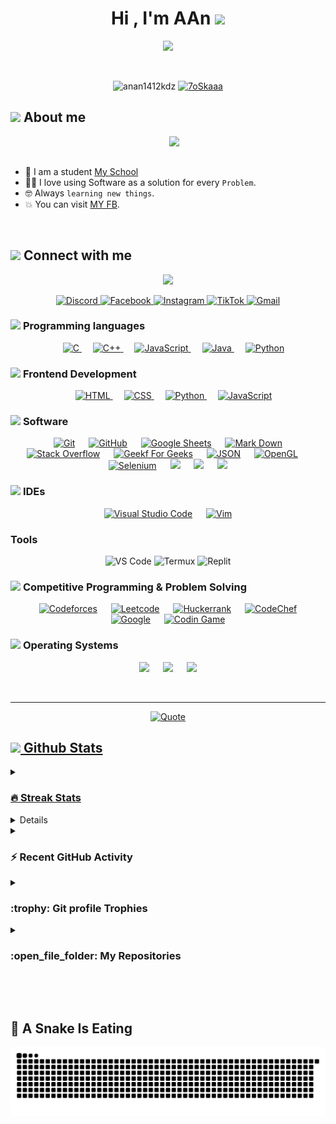 <h1 align="center">Hi , I'm AAn <img src="https://media.giphy.com/media/hvRJCLFzcasrR4ia7z/giphy.gif" width="35"></h1>
<p align="center">
  <a href="https://github.com/DenverCoder1/readme-typing-svg"><img src="https://readme-typing-svg.herokuapp.com?font=Time+New+Roman&color=%23C8BE25&size=25&center=true&vCenter=true&width=600&height=100&lines=Phuc+Ann;Love+DIY"></a>
</p>


<br>

<p align="center"> 
	<img src="https://komarev.com/ghpvc/?username=anan1412kdz&label=Profile%20views&color=0047AB&style=plastic" alt="anan1412kdz" height="25px" width="160px"/> 
	<!---
		<a href = "https://commits.top/egypt.html" target="_blank">
			<img src="https://aktive.tk/egypt/7oSkaaa?color=red" alt="Most Active Users" target="_blank" height=25px, width=250px/> 
		</a>
	-->
	<a href = "https://commits.top/egypt.html" target="_blank">
		<img src="https://enfsgag3ayy6w9q.m.pipedream.net/&style=plastic" alt="7oSkaaa" target="_blank" height=25px, width=250px/> 
	</a>

</p>

	
## <picture><img src = "https://github.com/7oSkaaa/7oSkaaa/blob/main/Images/about_me.gif?raw=true" width = 50px></picture> About me

<picture> <img align="right" src="https://github.com/7oSkaaa/7oSkaaa/blob/main/Images/Right_Side.gif?raw=true" width = 250px></picture>

<br><br>

- :school: I am a student [My School](http://thpthothiky.sgdcamau.edu.vn)
- :technologist: I love using Software as a solution for every `Problem`.
- :nerd_face: Always `learning new things`.
- :boom: You can visit [MY FB](https://www.facebook.com/profile.php?id=61565647642109&mibextid=ZbWKwL).
<br>

## <picture> <img src="https://github.com/7oSkaaa/7oSkaaa/blob/main/Images/Connect-with-me.gif?raw=true" width="100px"> </picture> Connect with me

<p align="center">  
  <img src="https://github.com/anan1412kdz/anan1412kdz/blob/main/Images/Connect-with-me.gif?raw=true" width="100px">
</p>
<p align="center">  
<a href="https://discord.com/users/anan_1412kdz">
  <img src="https://img.shields.io/badge/Discord-%237289DA.svg?style=plastic&logo=discord&logoColor=white" alt="Discord" />
</a>
  <a href="https://www.facebook.com/profile.php?id=61565647642109&mibextid=ZbWKwL">
    <img src="https://img.shields.io/badge/facebook-%231877F2.svg?style=plastic&logo=facebook&logoColor=white" alt="Facebook"/>
  </a>
  <a href="https://www.instagram.com/pan.lniz_?igsh=MTBvZHV2eHFybGR1dw==">
    <img src="https://img.shields.io/badge/Instagram-%23E4405F.svg?style=plastic&logo=instagram&logoColor=white" alt="Instagram"/>
  </a>
  <a href="https://www.tiktok.com/@an.an8587?_t=8sfYEMIDxuD&_r=1">
    <img src="https://img.shields.io/badge/TikTok-%23000000.svg?style=plastic&logo=tiktok&logoColor=white" alt="TikTok"/>
  </a>
  <a href="mailto:tbinh831@gmail.com">
    <img src="https://img.shields.io/badge/gmail-%23EA4335.svg?style=plastic&logo=gmail&logoColor=white" alt="Gmail"/>
  </a>
</p>



### <picture> <img src = "https://github.com/7oSkaaa/7oSkaaa/blob/main/Images/Programming_Languages.gif?raw=true" width = 50px>  </picture> Programming languages

<p align="center"> 
  &emsp; 
  <a href="https://www.cprogramming.com/" target="_blank"> 
    <img alt="C" src="https://img.shields.io/badge/C%20-%232370ED.svg?style=plastic&logo=c&logoColor=white">
  </a> 
  &emsp;
  <a href="https://www.w3schools.com/cpp/" target="_blank"> 
    <img alt="C++" src="https://img.shields.io/badge/C++%20-%2300599C.svg?style=plastic&logo=c%2B%2B&logoColor=white">
  </a> 
  &emsp;
  <a href="https://developer.mozilla.org/en-US/docs/Web/JavaScript" target="_blank"> 
     <img alt="JavaScript" src="https://img.shields.io/badge/JavaScript%20-%23F7DF1E.svg?style=plastic&logo=javascript&logoColor=black">
   </a>
  &emsp;
  <a href="https://www.java.com" target="_blank"> 
    <img alt="Java" src="https://img.shields.io/badge/Java-%23007396.svg?style=plastic&logo=java&logoColor=white">
  </a>
  &emsp;
   <a href="https://www.python.org" target="_blank">
    <img alt="Python" src="https://img.shields.io/badge/Python%20-%2314354C.svg?style=plastic&logo=python&logoColor=white">
  </a>
</p>

### <picture> <img src = "https://github.com/7oSkaaa/7oSkaaa/blob/main/Images/Front_End.gif?raw=true" width = 50px>  </picture> Frontend Development
<p align="center"> 
  &emsp; 
  <a href="https://www.w3.org/html/" target="_blank"> 
   <img alt="HTML" src="https://img.shields.io/badge/HTML5%20-%23E34F26.svg?style=plastic&logo=html5&logoColor=white">
  </a>   
  &emsp;
  <a href="https://www.w3schools.com/css/" target="_blank">
    <img alt="CSS" src="https://img.shields.io/badge/CSS%20-%231572B6.svg?style=plastic&logo=css3&logoColor=white">
  </a> 
  &emsp;
  <a href="https://www.python.org" target="_blank">
    <img alt="Python" src="https://img.shields.io/badge/react-%2361DAFB.svg?style=plastic&logo=React&logoColor=black">
  </a>
  &emsp;
  <a href="https://developer.mozilla.org/en-US/docs/Web/JavaScript" target="_blank"> 
     <img alt="JavaScript" src="https://img.shields.io/badge/JavaScript%20-%23F7DF1E.svg?style=plastic&logo=javascript&logoColor=black">
   </a>
</p>

 ### <picture> <img src = "https://github.com/7oSkaaa/7oSkaaa/blob/main/Images/Software_Tools.gif?raw=true" width = 50px>  </picture> Software 
 
<p align="center">
  &emsp;
    <a href="#"><img alt="Git" src="https://img.shields.io/badge/Git%20-%23F05033.svg?style=plastic&logo=git&logoColor=white"></a>
  &emsp;
    <a href="#"><img alt="GitHub" src="https://img.shields.io/badge/github-%23181717.svg?style=plastic&logo=github&logoColor=white"></a>
  &emsp;
    <a href="#"><img alt="Google Sheets" src="https://img.shields.io/badge/Google%20Sheets%20-%2334A853.svg?style=plastic&logo=google%20sheets&logoColor=white"></a>
  &emsp;
    <a href="#"><img alt="Mark Down" src="https://img.shields.io/badge/Markdown-000000?style=plastic&logo=markdown&logoColor=white"></a>
  &emsp;
    <a href="#"><img alt="Stack Overflow" src="https://img.shields.io/badge/-Stack%20Overflow-FE7A16?style=plastic&logo=stack-overflow&logoColor=white"></a>
  &emsp;
    <a href="#"><img alt="Geekf For Geeks" src="https://img.shields.io/badge/geeksforgeeks-%230F9D58.svg?style=plastic&logo=geeksforgeeks&logoColor=white"></a>
  &emsp;
    <a href="#"><img alt="JSON" img src="https://img.shields.io/badge/json-%23000000.svg?style=plastic&logo=json&logoColor=white"></a>
  &emsp;
    <a href="#"><img alt="OpenGL" src="https://img.shields.io/badge/opengl-%235586A4.svg?style=plastic&logo=opengl&logoColor=white"></a>
  &emsp;
    <a href="#"><img alt="Selenium" src="https://img.shields.io/badge/selenium-%2343B02A.svg?&style=plastic&logo=selenium&logoColor=white"></a>
    &emsp;
    <a href="#"><img src="https://img.shields.io/badge/latex-%23008080.svg?&style=plastic&logo=latex&logoColor=white" /></a>
    &emsp;
    <a href="#"><img src="https://img.shields.io/badge/django-%23092E20.svg?&style=plastic&logo=django&logoColor=white" /></a>
    &emsp;
    <a href="#"><img src="https://img.shields.io/badge/mysql-%234479A1.svg?&style=plastic&logo=mysql&logoColor=white"/></a>
</p>

 ### <picture> <img src = "https://github.com/7oSkaaa/7oSkaaa/blob/main/Images/IDEs.gif?raw=true" width = 50px>  </picture> IDEs
 
<p align="center">
  &emsp;
    <a href="#"><img alt="Visual Studio Code" src="https://img.shields.io/badge/Visual%20Studio%20Code-0078d7.svg?style=plastic&logo=visual-studio-code&logoColor=white"></a>
  &emsp;
    <a href="#"><img alt="Vim" src="https://img.shields.io/badge/Vim-019733.svg?style=plastic&logo=vim&logoColor=white"></a>
&emsp;
			
 ### Tools

<p align="center">
  <img width="30px" src="https://cdn.jsdelivr.net/gh/devicons/devicon/icons/vscode/vscode-original.svg" alt="VS Code"/>


  <img width="30px" src="https://github.com/termux/termux-app/raw/master/app/src/main/res/mipmap-xxxhdpi/ic_launcher.png" alt="Termux"/>

  <img width="30px" src="https://upload.wikimedia.org/wikipedia/commons/thumb/b/b2/Repl.it_logo.svg/512px-Repl.it_logo.svg.png" alt="Replit"/>
</p>

 ### <picture> <img src = "https://github.com/7oSkaaa/7oSkaaa/blob/main/Images/CP_PS.gif?raw=true" width = 50px>  </picture> Competitive Programming & Problem Solving
 
<p align="center">
  &emsp;
    <a href="#"><img alt = "Codeforces" src="https://img.shields.io/badge/codeforces%20-%231F8ACB.svg?style=plastic&logo=codeforces&logoColor=white" /></a>	
  &emsp;
    <a href="#"><img alt = "Leetcode" src="https://img.shields.io/badge/leetcode%20-%23FFA116.svg?style=plastic&logo=leetcode&logoColor=black" /></a>
  &emsp;
    <a href="#"><img alt = "Huckerrank" src="https://img.shields.io/badge/hackerrank-%232EC866.svg?style=plastic&logo=hackerrank&logoColor=white" /></a>
  &emsp;
    <a href="#"><img alt = "CodeChef" src="https://img.shields.io/badge/codechef-%235B4638.svg?style=plastic&logo=codechef&logoColor=white" /></a>
  &emsp;
    <a href="#"><img alt = "Google" src="https://img.shields.io/badge/google-%234285F4.svg?style=plastic&logo=google&logoColor=white" /></a>
  &emsp;
    <a href="#"><img alt = "Codin Game" src="https://img.shields.io/badge/codingame-%23F2BB13.svg?&style=plastic&logo=codingame&logoColor=black" /></a>
</p>

 ### <picture> <img src = "https://github.com/7oSkaaa/7oSkaaa/blob/main/Images/OS.gif?raw=true" width = 50px>  </picture> Operating Systems
 
<p align="center">
  &emsp;
    <a href="#"><img src="https://img.shields.io/badge/Linux-FCC624?style=plastic&logo=linux&logoColor=black"></a>
  &emsp;
    <a href="#"><img src="https://img.shields.io/badge/Ubuntu-E95420?style=plastic&logo=ubuntu&logoColor=white"></a>
  &emsp;
    <a href="#"><img src="https://img.shields.io/badge/Windows-0078D6?style=plastic&logo=windows&logoColor=white"></a>
  &emsp;

</p>

<br> 

---

<p align = "center">
	<a href="https://github.com/piyushsuthar/github-readme-quotes"> <img alt = "Quote" src="https://quotes-github-readme.vercel.app/api?type=horizontal&theme=tokyonight&animation=grow_out_in&quoteCategory=programming">
</p>

## <picture> <img src = "https://github.com/7oSkaaa/7oSkaaa/blob/main/Images/Statistics.gif?raw=true" width = 50px>  </picture> Github Stats

<details><summary><h3> 🔥 Streak Stats</h3></summary>

----	

<p align="center">
  <img src="https://github-readme-streak-stats.herokuapp.com/?user=anan1412kdz&theme=tokyonight_duo" alt="anan1412kdz" />
</p>

</details>

<details><summary><h3>💻 GitHub Profile Stats</h3></summary>

----
	
<p align="center">
    <a href="https://github.com/anuraghazra/github-readme-stats">
	    <img alt="anan1412kdz's Github Stats" src="https://github-readme-stats.vercel.app/api?username=anan1412kdz&show_icons=true&count_private=true&locale=en&theme=tokyonight&layout=compact" height="230px"/>
    </a>
    <img src="https://github-readme-stats.vercel.app/api/top-langs?username=anan1412kdz&langs_count=10&show_icons=true&locale=en&theme=tokyonight" alt="anan1412kdz" height="230px"/>
<br/>

  <b>Note:</b> Top languages is only a metric of the languages my public code consists of and doesn't reflect experience or skill level.
</p>
</details>

<details><summary><h3>⚡ Recent GitHub Activity</h3></summary>
----
	
[![anan1412kdz's github activity graph](https://github-readme-activity-graph.cyclic.app/graph?username=anan1412kdz&theme=github)](https://github.com/anan1412kdz/github-readme-activity-graph)

 
</details>

<details><summary> <h3> :trophy: Git profile Trophies </h3></summary>

----
<p align="center"> 
  <a href="https://github.com/ryo-ma/github-profile-trophy">
    <img src="https://github-profile-trophy.vercel.app/?username=anan1412kdz&layout=compact&theme=tokyonight&column=4&margin-w=15&margin-h=15" alt="anan1412kdz" />
  </a> 
</p>

[![@anan1412kdz's Holopin board](https://holopin.io/api/user/board?user=anan1412kdz)](https://holopin.io/@anan1412kdz)

</details>

<details><summary><h3> :open_file_folder: My Repositories </h3></summary>
----
	
<div>
  <p align="center">
	<a href="https://github.com/anan1412kdz/Base64.git" target="_blank">
  <img src="https://github-readme-stats.vercel.app/api/pin/?username=anan1412kdz&repo=Base64&theme=tokyonight" alt="GitHub Stats" />
</a>
	  <a href="https://github.com/anan1412kdz/AAn-Ddos-Attack.git" target="_blank">
  <img src="https://github-readme-stats.vercel.app/api/pin/?username=anan1412kdz&repo=AAn-Ddos-Attack&theme=tokyonight" alt="GitHub Stats" />
</a>
<a href="https://github.com/anan1412kdz/Encode-vip-Anan.git" target="_blank">
  <img src="https://github-readme-stats.vercel.app/api/pin/?username=anan1412kdz&repo=Encode-vip-Anan&theme=tokyonight" alt="GitHub Stats" />
</a>
<a href="https://github.com/anan1412kdz/Spam-phone-number.git" target="_blank">
  <img src="https://github-readme-stats.vercel.app/api/pin/?username=anan1412kdz&repo=Spam-phone-number&theme=tokyonight" alt="GitHub Stats" />
</a>
  </p>
</div>
</details>

</br></br>
	
## 🐍 A Snake Is Eating
	
<p align = "center">
	<img src = "https://github.com/7oSkaaa/7oSkaaa/blob/output/github-contribution-grid-snake.svg?" alt = "Snake Game"/>
</p>
